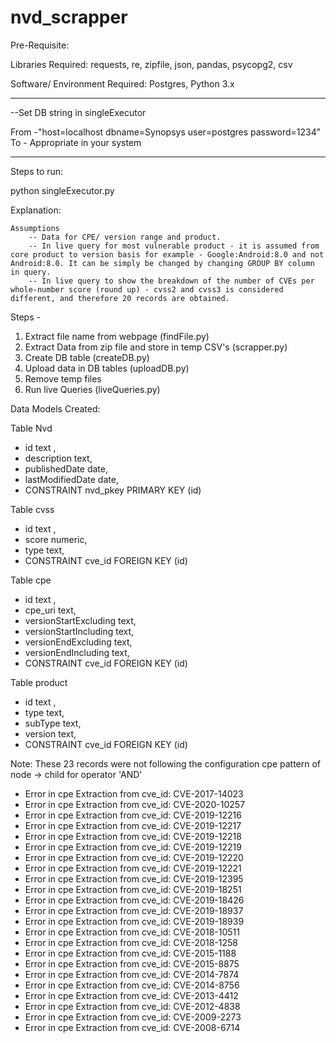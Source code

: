 # nvd_scrapper


Pre-Requisite:

Libraries Required: requests, re, zipfile, json, pandas, psycopg2, csv

Software/ Environment Required: Postgres, Python 3.x

------------------------------------------------------------------------------------
--Set DB string in singleExecutor

From  -"host=localhost dbname=Synopsys user=postgres password=1234"
To - Appropriate in your system

------------------------------------------------------------------------------------
Steps to run:

python singleExecutor.py

Explanation:

	Assumptions
		-- Data for CPE/ version range and product. 
		-- In live query for most vulnerable product - it is assumed from core product to version basis for example - Google:Android:8.0 and not Android:8.0. It can be simply be changed by changing GROUP BY column in query.
		-- In live query to show the breakdown of the number of CVEs per whole-number score (round up) - cvss2 and cvss3 is considered different, and therefore 20 records are obtained.

Steps - 
1. Extract file name from webpage (findFile.py)
2. Extract Data from zip file and store in temp CSV's (scrapper.py)
3. Create DB table (createDB.py)
4. Upload data in DB tables (uploadDB.py)
5. Remove temp files 
6. Run live Queries (liveQueries.py)


Data Models Created:

Table Nvd
 - id text ,
 - description text,
 - publishedDate date,
 - lastModifiedDate date,
  - CONSTRAINT nvd_pkey PRIMARY KEY (id)

Table cvss
 - id text ,
 - score numeric,
 - type text,
 - CONSTRAINT cve_id FOREIGN KEY (id)


Table cpe
 - id text ,
 - cpe_uri text,
 - versionStartExcluding text,
 - versionStartIncluding text,
 - versionEndExcluding text,
 - versionEndIncluding text,
 - CONSTRAINT cve_id FOREIGN KEY (id)


Table product
 - id text ,
 - type text,
 - subType text,
 - version text,
 - CONSTRAINT cve_id FOREIGN KEY (id)

Note:
These 23 records were not following the configuration cpe pattern of node -> child for operator 'AND'
 - Error in cpe Extraction from cve_id: CVE-2017-14023
 - Error in cpe Extraction from cve_id: CVE-2020-10257
 - Error in cpe Extraction from cve_id: CVE-2019-12216
 - Error in cpe Extraction from cve_id: CVE-2019-12217
 - Error in cpe Extraction from cve_id: CVE-2019-12218
 - Error in cpe Extraction from cve_id: CVE-2019-12219
 - Error in cpe Extraction from cve_id: CVE-2019-12220
 - Error in cpe Extraction from cve_id: CVE-2019-12221
 - Error in cpe Extraction from cve_id: CVE-2019-12395
 - Error in cpe Extraction from cve_id: CVE-2019-18251
 - Error in cpe Extraction from cve_id: CVE-2019-18426
 - Error in cpe Extraction from cve_id: CVE-2019-18937
 - Error in cpe Extraction from cve_id: CVE-2019-18939
 - Error in cpe Extraction from cve_id: CVE-2018-10511
 - Error in cpe Extraction from cve_id: CVE-2018-1258
 - Error in cpe Extraction from cve_id: CVE-2015-1188
 - Error in cpe Extraction from cve_id: CVE-2015-8875
 - Error in cpe Extraction from cve_id: CVE-2014-7874
 - Error in cpe Extraction from cve_id: CVE-2014-8756
 - Error in cpe Extraction from cve_id: CVE-2013-4412
 - Error in cpe Extraction from cve_id: CVE-2012-4838
 - Error in cpe Extraction from cve_id: CVE-2009-2273
 - Error in cpe Extraction from cve_id: CVE-2008-6714
